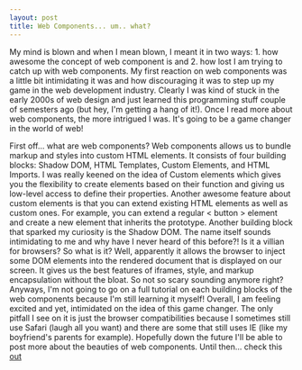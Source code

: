 ```yaml
---
layout: post
title: Web Components... um.. what?
---
```


My mind is blown and when I mean blown, I meant it in two ways: 1. how awesome the concept of web component is and 2. how lost I am trying to catch up with web components. My first reaction on web components was a little bit intimidating it was and how discouraging it was to step up my game in the web development industry. Clearly I was kind of stuck in the early 2000s of web design and just learned this programming stuff couple of semesters ago (but hey, I'm getting a hang of it!). Once I read more about web components, the more intrigued I was. It's going to be a game changer in the world of web! 

First off... what are web components? Web components allows us to bundle markup and styles into custom HTML elements. It consists of four building blocks: Shadow DOM, HTML Templates, Custom Elements, and HTML Imports. I was really keened on the idea of Custom elements which gives you the flexibility to create elements based on their function and giving us low-level access to define their properties. Another awesome feature about custom elements is that you can extend existing HTML elements as well as custom ones. For example, you can extend a regular < button > element and create a new element that inherits the prototype. Another building block that sparked my curiosity is the Shadow DOM. The name itself sounds intimidating to me and why have I never heard of this before?! Is it a villian for browsers? So what is it? Well, apparently it allows the browser to inject some DOM elements into the rendered document that is displayed on our screen. It gives us the best features of iframes, style, and markup encapsulation without the bloat. So not so scary sounding anymore right? Anyways, I'm not going to go on a full tutorial on each building blocks of the web components because I'm still learning it myself! Overall, I am feeling excited and yet, intimidated on the idea of this game changer. The only pitfall I see on it is just the browser compatibilities because I sometimes still use Safari (laugh all you want) and there are some that still uses IE (like my boyfriend's parents for example). Hopefully down the future I'll be able to post more about the beauties of web components. Until then... check this <a href="http://youtu.be/8OJ7ih8EE7s?list=PLRAVCSU_HVYu-zlRaqArF8Ytwz1jlMOIM" target="new">out</a>
